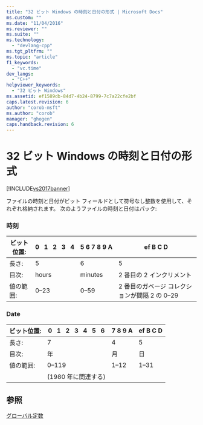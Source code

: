 ```yaml
---
title: "32 ビット Windows の時刻と日付の形式 | Microsoft Docs"
ms.custom: ""
ms.date: "11/04/2016"
ms.reviewer: ""
ms.suite: ""
ms.technology: 
  - "devlang-cpp"
ms.tgt_pltfrm: ""
ms.topic: "article"
f1_keywords: 
  - "vc.time"
dev_langs: 
  - "C++"
helpviewer_keywords: 
  - "32 ビット Windows"
ms.assetid: ef1589db-84d7-4b24-8799-7c7a22cfe2bf
caps.latest.revision: 6
author: "corob-msft"
ms.author: "corob"
manager: "ghogen"
caps.handback.revision: 6
---
```

# 32 ビット Windows の時刻と日付の形式
[!INCLUDE[vs2017banner](../assembler/inline/includes/vs2017banner.md)]

ファイルの時刻と日付がビット フィールドとして符号なし整数を使用して、それぞれ格納されます。  次のようファイルの時刻と日付はパック:  
  
### 時刻  
  
|ビット位置:|0   1   2   3   4|5 6 7 8 9 A|ef B C D|  
|------------|-----------------------|-----------------|--------------|  
|長さ:|5|6|5|  
|目次:|hours|minutes|2 番目の 2 インクリメント|  
|値の範囲:|0–23|0–59|2 番目のガベージ コレクションが間隔 2 の 0–29|  
  
### Date  
  
|ビット位置:|0   1   2   3   4   5   6|7 8 9 A|ef B C D|  
|------------|-------------------------------|-------------|--------------|  
|長さ:|7|4|5|  
|目次:|年|月|日|  
|値の範囲:|0–119|1–12|1–31|  
||\(1980 年に関連する\)|||  
  
## 参照  
 [グローバル定数](../c-runtime-library/global-constants.md)